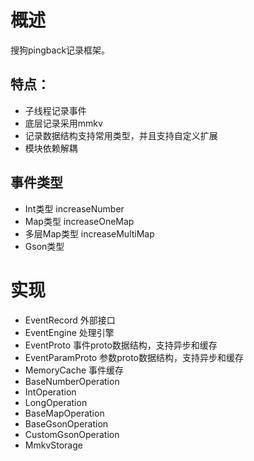 # 概述

搜狗pingback记录框架。
## 特点：
* 子线程记录事件
* 底层记录采用mmkv
* 记录数据结构支持常用类型，并且支持自定义扩展
* 模块依赖解耦

## 事件类型<br>
* Int类型 increaseNumber
* Map类型 increaseOneMap
* 多层Map类型 increaseMultiMap
* Gson类型 

# 实现<br>
* EventRecord
  外部接口
* EventEngine
  处理引擎
 * EventProto
   事件proto数据结构，支持异步和缓存
 * EventParamProto
   参数proto数据结构，支持异步和缓存
 * MemoryCache
   事件缓存
* BaseNumberOperation
 * IntOperation
 * LongOperation
* BaseMapOperation
* BaseGsonOperation
 * CustomGsonOperation
* MmkvStorage

